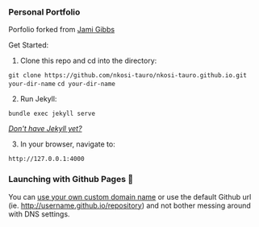 

### Personal Portfolio
Porfolio forked from [Jami Gibbs](https://github.com/jamigibbs/portfolio)

Get Started:


1. Clone this repo and cd into the directory:

  `git clone https://github.com/nkosi-tauro/nkosi-tauro.github.io.git  your-dir-name`
  `cd your-dir-name`

2. Run Jekyll:

  `bundle exec jekyll serve`

  _[Don't have Jekyll yet? ](http://jekyllrb.com/docs/installation/)_

3. In your browser, navigate to:

  `http://127.0.0.1:4000`

### Launching with Github Pages 🚀

You can [use your own custom domain name](https://help.github.com/articles/setting-up-a-custom-domain-with-github-pages/) or use the default Github url (ie. http://username.github.io/repository) and not bother messing around with DNS settings.
